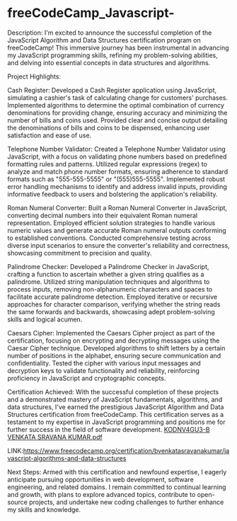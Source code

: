 # freeCodeCamp_Javascript-
Description:
I'm excited to announce the successful completion of the JavaScript Algorithm and Data Structures certification program on freeCodeCamp! This immersive journey has been instrumental in advancing my JavaScript programming skills, refining my problem-solving abilities, and delving into essential concepts in data structures and algorithms.

Project Highlights:

Cash Register:
Developed a Cash Register application using JavaScript, simulating a cashier's task of calculating change for customers' purchases.
Implemented algorithms to determine the optimal combination of currency denominations for providing change, ensuring accuracy and minimizing the number of bills and coins used.
Provided clear and concise output detailing the denominations of bills and coins to be dispensed, enhancing user satisfaction and ease of use.

Telephone Number Validator:
Created a Telephone Number Validator using JavaScript, with a focus on validating phone numbers based on predefined formatting rules and patterns.
Utilized regular expressions (regex) to analyze and match phone number formats, ensuring adherence to standard formats such as "555-555-5555" or "(555)555-5555".
Implemented robust error handling mechanisms to identify and address invalid inputs, providing informative feedback to users and bolstering the application's reliability.

Roman Numeral Converter:
Built a Roman Numeral Converter in JavaScript, converting decimal numbers into their equivalent Roman numeral representation.
Employed efficient solution strategies to handle various numeric values and generate accurate Roman numeral outputs conforming to established conventions.
Conducted comprehensive testing across diverse input scenarios to ensure the converter's reliability and correctness, showcasing commitment to precision and quality.

Palindrome Checker:
Developed a Palindrome Checker in JavaScript, crafting a function to ascertain whether a given string qualifies as a palindrome.
Utilized string manipulation techniques and algorithms to process inputs, removing non-alphanumeric characters and spaces to facilitate accurate palindrome detection.
Employed iterative or recursive approaches for character comparison, verifying whether the string reads the same forwards and backwards, showcasing adept problem-solving skills and logical acumen.

Caesars Cipher:
Implemented the Caesars Cipher project as part of the certification, focusing on encrypting and decrypting messages using the Caesar Cipher technique.
Developed algorithms to shift letters by a certain number of positions in the alphabet, ensuring secure communication and confidentiality.
Tested the cipher with various input messages and decryption keys to validate functionality and reliability, reinforcing proficiency in JavaScript and cryptographic concepts.


Certification Achieved:
With the successful completion of these projects and a demonstrated mastery of JavaScript fundamentals, algorithms, and data structures, I've earned the prestigious JavaScript Algorithm and Data Structures certification from freeCodeCamp.
This certification serves as a testament to my expertise in JavaScript programming and positions me for further success in the field of software development.
[KODNV4GU3-B VENKATA SRAVANA KUMAR.pdf](https://github.com/BVENKATASRAVANAKUMAR/freeCodeCamp_Javascript-/files/14584749/KODNV4GU3-B.VENKATA.SRAVANA.KUMAR.pdf)


LINK:https://www.freecodecamp.org/certification/bvenkatasravanakumar/javascript-algorithms-and-data-structures

Next Steps:
Armed with this certification and newfound expertise, I eagerly anticipate pursuing opportunities in web development, software engineering, and related domains.
I remain committed to continual learning and growth, with plans to explore advanced topics, contribute to open-source projects, and undertake new coding challenges to further enhance my skills and knowledge.
